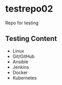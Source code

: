 # testrepo02
Repo for testing

## Testing Content
- Linux
- Git/GitHub
- Ansible
- Jenkins
- Docker
- Kubernetes

  

